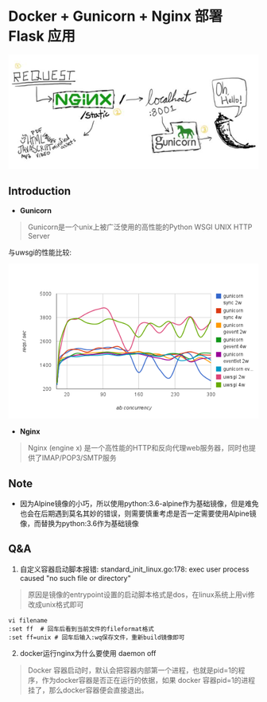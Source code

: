 # Docker + Gunicorn + Nginx 部署 Flask 应用

![Gunicorn-Flask](./static/images/gunicorn_flask.jpg)

## Introduction

- **Gunicorn**
>Gunicorn是一个unix上被广泛使用的高性能的Python WSGI UNIX HTTP Server

与uwsgi的性能比较:

![Gunicorn-VS-uwsgi](./static/images/gunicorn_vs_uwsgi.png)

- **Nginx**
>Nginx (engine x) 是一个高性能的HTTP和反向代理web服务器，同时也提供了IMAP/POP3/SMTP服务

## Note

- 因为Alpine镜像的小巧，所以使用python:3.6-alpine作为基础镜像，但是难免也会在后期遇到莫名其妙的错误，则需要慎重考虑是否一定需要使用Alpine镜像，而替换为python:3.6作为基础镜像

## Q&A

1. 自定义容器启动脚本报错: standard_init_linux.go:178: exec user process caused "no such file or directory"

> 原因是镜像的entrypoint设置的启动脚本格式是dos，在linux系统上用vi修改成unix格式即可

```
vi filename
:set ff  # 回车后看到当前文件的fileformat格式
:set ff=unix # 回车后输入:wq保存文件，重新build镜像即可
```


2. docker运行nginx为什么要使用 daemon off

> Docker 容器启动时，默认会把容器内部第一个进程，也就是pid=1的程序，作为docker容器是否正在运行的依据，如果 docker 容器pid=1的进程挂了，那么docker容器便会直接退出。
